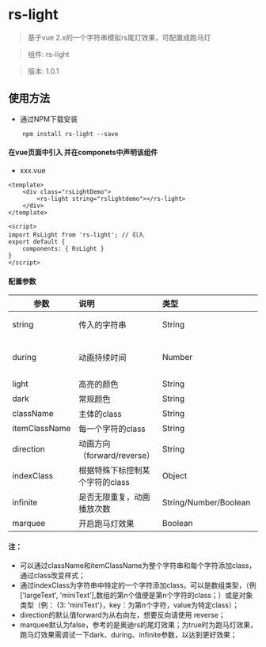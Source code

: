 # rs-light

> 基于vue 2.x的一个字符串模拟rs尾灯效果，可配置成跑马灯

> 组件:  rs-light

> 版本: 1.0.1

## 使用方法
* 通过NPM下载安装
```node
	npm install rs-light --save
```
#### 在vue页面中引入 并在componets中声明该组件
* xxx.vue
``` vue 
<template>
	<div class="rsLightDemo">
		<rs-light string="rslightdemo"></rs-light>
	</div>
</template>

<script>
import RsLight from 'rs-light'; // 引入
export default {
	components: { RsLight }
}
</script>
```
#### 配置参数
| 参数 | 说明 | 类型 | 默认值 |
| - | :- | :- | :- |
| string | 传入的字符串 | String | 无默认值，必传 |
| during | 动画持续时间 | Number | 默认动画时长等于字符串长度 |
| light | 高亮的颜色 | String | '#000' |
| dark | 常规颜色 | String | 'transparent' |
| className | 主体的class | String | - |
| itemClassName | 每一个字符的class | String | - |
| direction | 动画方向（forward/reverse） | String | 'forward' |
| indexClass | 根据特殊下标控制某个字符的class | Object | - |
| infinite | 是否无限重复，动画播放次数 | String/Number/Boolean | 1 |
| marquee | 开启跑马灯效果 | Boolean | false |

#### 注：
* 可以通过className和itemClassName为整个字符串和每个字符添加class，通过class改变样式；
* 通过indexClass为字符串中特定的一个字符添加class，可以是数组类型，（例['largeText', 'miniText'],数组的第n个值便是第n个字符的class；）或是对象类型（例： {3: 'miniText'}，key：为第n个字符，value为特定class）；
* direction的默认值forward为从右向左，想要反向请使用 reverse；
* marquee默认为false，参考的是奥迪rs的尾灯效果；为true时为跑马灯效果，跑马灯效果需调试一下dark、during、infinite参数，以达到更好效果；


